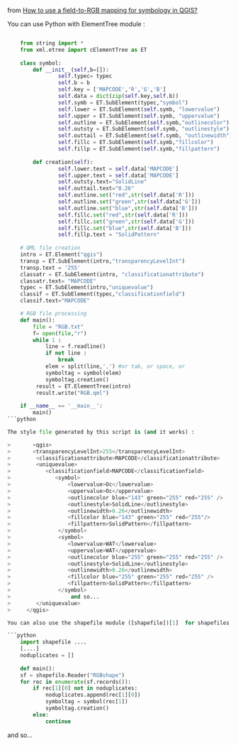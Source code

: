 from [How to use a field-to-RGB mapping for symbology in QGIS?](http://gis.stackexchange.com/questions/15135/how-to-use-a-field-to-rgb-mapping-for-symbology-in-qgis/15299)

You can use  Python with ElementTree module :

```python

    from string import *
    from xml.etree import cElementTree as ET
    
    class symbol:
        def __init__(self,b=[]):
                self.typec= typec
                self.b = b
                self.key = ['MAPCODE','R','G','B']
                self.data = dict(zip(self.key,self.b))
                self.symb = ET.SubElement(typec,"symbol")
                self.lower = ET.SubElement(self.symb, "lowervalue")
                self.upper = ET.SubElement(self.symb, "uppervalue")
                self.outline = ET.SubElement(self.symb,"outlinecolor")
                self.outsty = ET.SubElement(self.symb, "outlinestyle")
                self.outtail = ET.SubElement(self.symb, "outlinewidth")
                self.fillc = ET.SubElement(self.symb,"fillcolor")
                self.fillp = ET.SubElement(self.symb,"fillpattern")
                
        def creation(self):
                self.lower.text = self.data['MAPCODE']
                self.upper.text = self.data['MAPCODE']
                self.outsty.text="SolidLine"
                self.outtail.text="0.26"
                self.outline.set("red",str(self.data['R']))
                self.outline.set("green",str(self.data['G']))
                self.outline.set("blue",str(self.data['B']))
                self.fillc.set("red",str(self.data['R']))
                self.fillc.set("green",str(self.data['G']))
                self.fillc.set("blue",str(self.data['B']))
                self.fillp.text = "SolidPattern"
    
    # QML file creation
    intro = ET.Element("qgis")
    transp = ET.SubElement(intro,"transparencyLevelInt")
    transp.text = '255'
    classatr = ET.SubElement(intro, "classificationattribute")
    classatr.text= "MAPCODE"
    typec = ET.SubElement(intro,"uniquevalue")
    classif = ET.SubElement(typec,"classificationfield")
    classif.text="MAPCODE"

    # RGB file processing              
    def main():
        file = "RGB.txt"
        f= open(file,"r")
        while 1 :
            line = f.readline()
            if not line :
                break
            elem = split(line,',') #or tab, or space, or
            symboltag = symbol(elem)
            symboltag.creation()
         result = ET.ElementTree(intro)
         result.write("RGB.qml")
    
    if __name__ == '__main__':
        main()
```python

The style file generated by this script is (and it works) :

>       <qgis>
>       <transparencyLevelInt>255</transparencyLevelInt>
>        <classificationattribute>MAPCODE</classificationattribute>
>        <uniquevalue>
>           <classificationfield>MAPCODE</classificationfield>
>              <symbol>
>                  <lowervalue>Oc</lowervalue>
>                  <uppervalue>Oc</uppervalue>
>                  <outlinecolor blue="143" green="255" red="255" />
>                  <outlinestyle>SolidLine</outlinestyle>
>                  <outlinewidth>0.26</outlinewidth>
>                  <fillcolor blue="143" green="255" red="255"/>
>                  <fillpattern>SolidPattern</fillpattern>
>               </symbol>
>               <symbol>
>                  <lowervalue>WAT</lowervalue>
>                  <uppervalue>WAT</uppervalue>
>                  <outlinecolor blue="255" green="255" red="255" />
>                  <outlinestyle>SolidLine</outlinestyle>
>                  <outlinewidth>0.26</outlinewidth>
>                  <fillcolor blue="255" green="255" red="255" /> 
>                  <fillpattern>SolidPattern</fillpattern>
>               </symbol>
>                   and so...
>        </uniquevalue>
>     </qgis>

You can also use the shapefile module ([shapefile])[1]  for shapefiles with RGB columns 

```python
    import shapefile ....
    [....]
    noduplicates = []
    
    def main():
    sf = shapefile.Reader("RGBshape")
    for rec in enumerate(sf.records()):
        if rec[1][0] not in noduplicates:
            noduplicates.append(rec[1][0])
            symboltag = symbol(rec[1])
            symboltag.creation()	  
        else:
            continue
```

and so...

  [1]: http://pypi.python.org/pypi/pyshp/1.1.4
